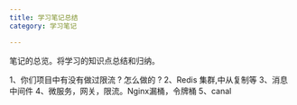 ```yaml
---
title: 学习笔记总结
category: 学习笔记

---
```



笔记的总览。将学习的知识点总结和归纳。



1、你们项目中有没有做过限流 ? 怎么做的 ?
2、Redis 集群,中从复制等
3、消息中间件
4、微服务，网关，限流。Nginx漏桶，令牌桶
5、canal